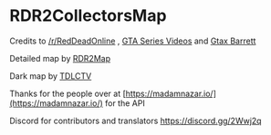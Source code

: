 # RDR2CollectorsMap
Credits to [/r/RedDeadOnline](https://www.reddit.com/r/RedDeadOnline) , [GTA Series Videos](https://www.youtube.com/user/GTASeriesVideos) and [Gtax Barrett](https://twitter.com/gtaxbarrett)

Detailed map by [RDR2Map](https://rdr2map.com/)

Dark map by [TDLCTV](https://github.com/TDLCTV)

Thanks for the people over at [https://madamnazar.io/](https://madamnazar.io/) for the API 

Discord for contributors and translators https://discord.gg/2Wwj2q
